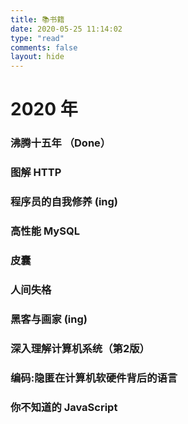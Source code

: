 ```yaml
---
title: 📚书籍
date: 2020-05-25 11:14:02
type: "read"
comments: false
layout: hide
---
```


# 2020 年

### 沸腾十五年 （Done）

### 图解 HTTP

### 程序员的自我修养 (ing)

### 高性能 MySQL

### 皮囊

### 人间失格

### 黑客与画家 (ing)

### 深入理解计算机系统（第2版）

### 编码:隐匿在计算机软硬件背后的语言

### 你不知道的 JavaScript
